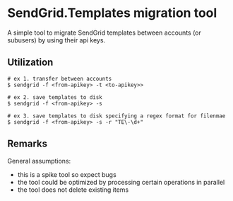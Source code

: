 ﻿# SendGrid.Templates migration tool
A simple tool to migrate SendGrid templates between accounts (or subusers)
by using their api keys.

## Utilization
```
# ex 1. transfer between accounts
$ sendgrid -f <from-apikey> -t <to-apikey>>

# ex 2. save templates to disk
$ sendgrid -f <from-apikey> -s

# ex 3. save templates to disk specifying a regex format for filenmae
$ sendgrid -f <from-apikey> -s -r "TE\-\d+"

```

## Remarks
General assumptions:  
* this is a spike tool so expect bugs
* the tool could be optimized by processing certain operations in parallel
* the tool does not delete existing items
